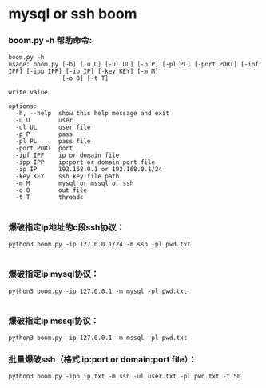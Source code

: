 # mysql or ssh boom

### boom.py -h 帮助命令:
```
boom.py -h
usage: boom.py [-h] [-u U] [-ul UL] [-p P] [-pl PL] [-port PORT] [-ipf IPF] [-ipp IPP] [-ip IP] [-key KEY] [-m M]
               [-o O] [-t T]

write value

options:
  -h, --help  show this help message and exit
  -u U        user
  -ul UL      user file
  -p P        pass
  -pl PL      pass file
  -port PORT  port
  -ipf IPF    ip or domain file
  -ipp IPP    ip:port or domain:port file
  -ip IP      192.168.0.1 or 192.168.0.1/24
  -key KEY    ssh key file path
  -m M        mysql or mssql or ssh
  -o O        out file
  -t T        threads
```
#
### 爆破指定ip地址的c段ssh协议：
```
python3 boom.py -ip 127.0.0.1/24 -m ssh -pl pwd.txt

```
#
### 爆破指定ip mysql协议：
```
python3 boom.py -ip 127.0.0.1 -m mysql -pl pwd.txt

```
#
### 爆破指定ip mssql协议：
```
python3 boom.py -ip 127.0.0.1 -m mssql -pl pwd.txt

```
### 批量爆破ssh（格式  ip:port or domain:port file）：
```
python3 boom.py -ipp ip.txt -m ssh -ul user.txt -pl pwd.txt -t 50

```
